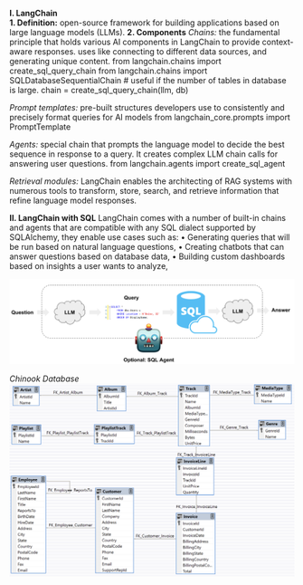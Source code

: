 **I.	LangChain**  
**1.	Definition:** open-source framework for building applications based on large language models (LLMs).
**2.	Components**
*Chains:* the fundamental principle that holds various AI components in LangChain to provide context-aware responses. uses like connecting to different data sources, and generating unique content.
from langchain.chains import create_sql_query_chain
from langchain.chains import SQLDatabaseSequentialChain  # useful if the number of tables in database is large.
chain = create_sql_query_chain(llm, db)

*Prompt templates:* pre-built structures developers use to consistently and precisely format queries for AI models
from langchain_core.prompts import PromptTemplate

*Agents:* special chain that prompts the language model to decide the best sequence in response to a query. It creates complex LLM chain calls for answering user questions.
from langchain.agents import create_sql_agent

*Retrieval modules:* LangChain enables the architecting of RAG systems with numerous tools to transform, store, search, and retrieve information that refine language model responses.

**II.	LangChain with SQL**
LangChain comes with a number of built-in chains and agents that are compatible with any SQL dialect supported by SQLAlchemy, they enable use cases such as:
•	Generating queries that will be run based on natural language questions,
•	Creating chatbots that can answer questions based on database data,
•	Building custom dashboards based on insights a user wants to analyze,

![Alt text](images/sql_agent.png)

*Chinook Database*
![Alt text](images/Chinook_db.png)




